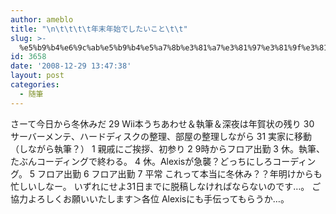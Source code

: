 ```yaml
---
author: ameblo
title: "\n\t\t\t\t年末年始でしたいこと\t\t"
slug: >-
  %e5%b9%b4%e6%9c%ab%e5%b9%b4%e5%a7%8b%e3%81%a7%e3%81%97%e3%81%9f%e3%81%84%e3%81%93%e3%81%a8
id: 3658
date: '2008-12-29 13:47:38'
layout: post
categories:
  - 随筆
---
```


さーて今日から冬休みだ 29 Wii本うちあわせ＆執筆＆深夜は年賀状の残り 30 サーバーメンテ、ハードディスクの整理、部屋の整理しながら 31 実家に移動（しながら執筆？） 1 親戚にご挨拶、初参り 2 9時からフロア出勤 3 休。執筆、たぶんコーディングで終わる。 4 休。Alexisが急襲？どっちにしろコーディング。 5 フロア出勤 6 フロア出勤 7 平常 これって本当に冬休み？？年明けからも忙しいしなー。 いずれにせよ31日までに脱稿しなければならないのです…。 ご協力よろしくお願いいたします＞各位 Alexisにも手伝ってもらうか…。
